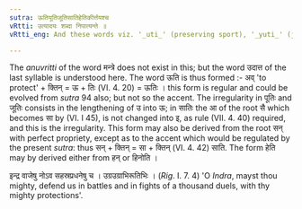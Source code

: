 ```yaml
---
sutra: ऊतियूतिजूतिसातिहेतिकीर्त्तयश्च
vRtti: उत्यादयः शब्दा निपात्यन्ते ॥
vRtti_eng: And these words viz. '_uti_' (preserving sport), '_yuti_' (joining), '_juti_' (velocity), '_sati_', (destruction), '_heti_' (a weapon) and '_kirti_' (fame) are anomalous forms, acutely accented.

---
```

The _anuvritti_ of the word मन्त्रे does not exist in this; but the word उदात्त of the last syllable is understood here. The word ऊति is thus formed :- अव् 'to protect' + क्तिन् = ऊ + तिः (VI. 4. 20) = ऊतिः । this form is regular and could be evolved from _sutra_ 94 also; but not so the accent. The irregularity in पूतिः and जूतिः consists in the lengthening of उ into ऊ; in सातिः the आ of the root सै which becomes सा by (VI. I 45), is not changed into इ, as rule (VII. 4. 40) required, and this is the irregularity. This form may also be derived from the root सन् with perfect propriety, except as to the accent which would be regulated by the present _sutra_: thus सन् + क्तिन् = सा + क्तिन् (VI. 4. 42) साति. The form हेति may by derived either from हन् or हिनोति ।

इन्द्र वाजेषु नोऽव सहस्रप्रधनेषु च । उग्रउग्राभिरूतिभिः । (_Rig_. I. 7. 4) 'O _Indra_, mayst thou mighty, defend us in battles and in fights of a thousand duels, with thy mighty protections'.